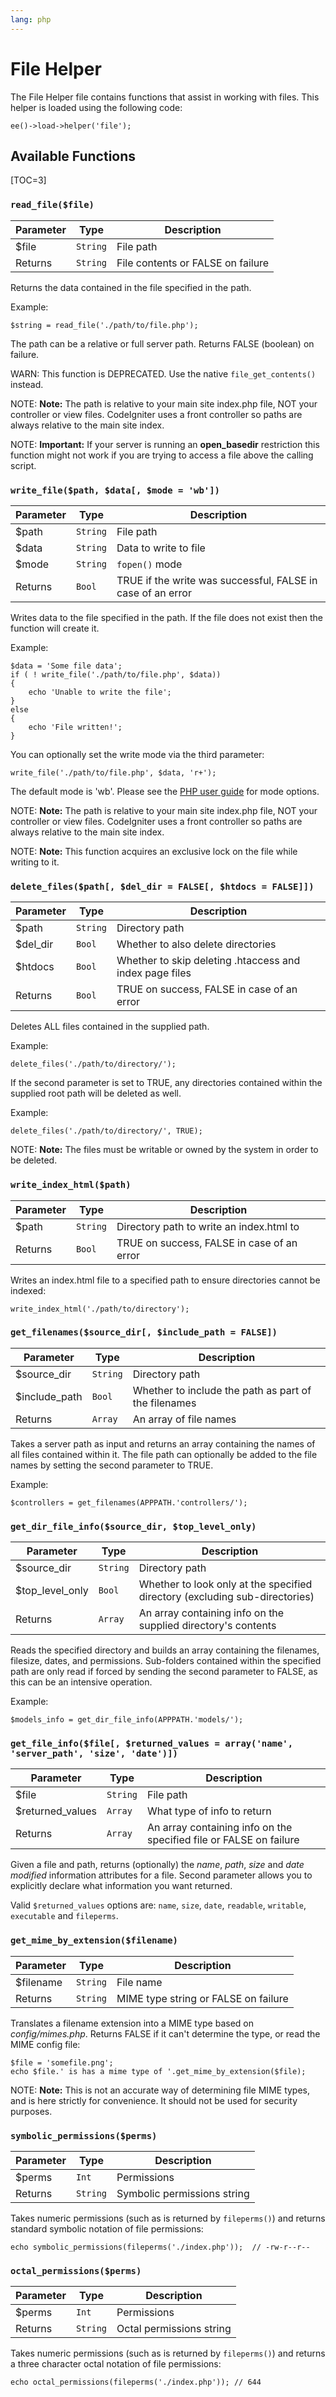 ```yaml
---
lang: php
---
```


<!--
    This source file is part of the open source project
    ExpressionEngine User Guide (https://github.com/ExpressionEngine/ExpressionEngine-User-Guide)

    @link      https://expressionengine.com/
    @copyright Copyright (c) 2003-2020, Packet Tide, LLC (https://packettide.com)
    @license   https://expressionengine.com/license Licensed under Apache License, Version 2.0
-->

# File Helper

The File Helper file contains functions that assist in working with files. This helper is loaded using the following code:

    ee()->load->helper('file');

## Available Functions

[TOC=3]

### `read_file($file)`

| Parameter | Type     | Description                       |
| --------- | -------- | --------------------------------- |
| \$file    | `String` | File path                         |
| Returns   | `String` | File contents or FALSE on failure |

Returns the data contained in the file specified in the path.

Example:

    $string = read_file('./path/to/file.php');

The path can be a relative or full server path. Returns FALSE (boolean) on failure.

WARN: This function is DEPRECATED. Use the native `file_get_contents()` instead.

NOTE: **Note:** The path is relative to your main site index.php file, NOT your controller or view files. CodeIgniter uses a front controller so paths are always relative to the main site index.

NOTE: **Important:** If your server is running an **open_basedir** restriction this function might not work if you are trying to access a file above the calling script.

### `write_file($path, $data[, $mode = 'wb'])`

| Parameter | Type     | Description                                                 |
| --------- | -------- | ----------------------------------------------------------- |
| \$path    | `String` | File path                                                   |
| \$data    | `String` | Data to write to file                                       |
| \$mode    | `String` | `fopen()` mode                                              |
| Returns   | `Bool`   | TRUE if the write was successful, FALSE in case of an error |

Writes data to the file specified in the path. If the file does not exist then the function will create it.

Example:

    $data = 'Some file data';
    if ( ! write_file('./path/to/file.php', $data))
    {     
        echo 'Unable to write the file';
    }
    else
    {     
        echo 'File written!';
    }

You can optionally set the write mode via the third parameter:

    write_file('./path/to/file.php', $data, 'r+');

The default mode is 'wb'. Please see the [PHP user guide](https://php.net/fopen) for mode options.

NOTE: **Note:** The path is relative to your main site index.php file, NOT your controller or view files. CodeIgniter uses a front controller so paths are always relative to the main site index.

NOTE: **Note:** This function acquires an exclusive lock on the file while writing to it.

### `delete_files($path[, $del_dir = FALSE[, $htdocs = FALSE]])`

| Parameter | Type     | Description                                             |
| --------- | -------- | ------------------------------------------------------- |
| \$path    | `String` | Directory path                                          |
| \$del_dir | `Bool`   | Whether to also delete directories                      |
| \$htdocs  | `Bool`   | Whether to skip deleting .htaccess and index page files |
| Returns   | `Bool`   | TRUE on success, FALSE in case of an error              |

Deletes ALL files contained in the supplied path.

Example:

    delete_files('./path/to/directory/');

If the second parameter is set to TRUE, any directories contained within the supplied root path will be deleted as well.

Example:

    delete_files('./path/to/directory/', TRUE);

NOTE: **Note:** The files must be writable or owned by the system in order to be deleted.

### `write_index_html($path)`

| Parameter | Type     | Description                                |
| --------- | -------- | ------------------------------------------ |
| \$path    | `String` | Directory path to write an index.html to   |
| Returns   | `Bool`   | TRUE on success, FALSE in case of an error |

Writes an index.html file to a specified path to ensure directories cannot be indexed:

    write_index_html('./path/to/directory');

### `get_filenames($source_dir[, $include_path = FALSE])`

| Parameter      | Type     | Description                                          |
| -------------- | -------- | ---------------------------------------------------- |
| \$source_dir   | `String` | Directory path                                       |
| \$include_path | `Bool`   | Whether to include the path as part of the filenames |
| Returns        | `Array`  | An array of file names                               |

Takes a server path as input and returns an array containing the names of all files contained within it. The file path can optionally be added to the file names by setting the second parameter to TRUE.

Example:

    $controllers = get_filenames(APPPATH.'controllers/');

### `get_dir_file_info($source_dir, $top_level_only)`

| Parameter        | Type     | Description                                                                 |
| ---------------- | -------- | --------------------------------------------------------------------------- |
| \$source_dir     | `String` | Directory path                                                              |
| \$top_level_only | `Bool`   | Whether to look only at the specified directory (excluding sub-directories) |
| Returns          | `Array`  | An array containing info on the supplied directory's contents               |

Reads the specified directory and builds an array containing the filenames, filesize, dates, and permissions. Sub-folders contained within the specified path are only read if forced by sending the second parameter to FALSE, as this can be an intensive operation.

Example:

    $models_info = get_dir_file_info(APPPATH.'models/');

### `get_file_info($file[, $returned_values = array('name', 'server_path', 'size', 'date')])`

| Parameter         | Type     | Description                                                        |
| ----------------- | -------- | ------------------------------------------------------------------ |
| \$file            | `String` | File path                                                          |
| \$returned_values | `Array`  | What type of info to return                                        |
| Returns           | `Array`  | An array containing info on the specified file or FALSE on failure |

Given a file and path, returns (optionally) the _name_, _path_, _size_ and _date modified_ information attributes for a file. Second parameter allows you to explicitly declare what information you want returned.

Valid `$returned_values` options are: `name`, `size`, `date`, `readable`, `writable`, `executable` and `fileperms`.

### `get_mime_by_extension($filename)`

| Parameter  | Type     | Description                          |
| ---------- | -------- | ------------------------------------ |
| \$filename | `String` | File name                            |
| Returns    | `String` | MIME type string or FALSE on failure |

Translates a filename extension into a MIME type based on _config/mimes.php_. Returns FALSE if it can't determine the type, or read the MIME config file:

    $file = 'somefile.png';
    echo $file.' is has a mime type of '.get_mime_by_extension($file);

NOTE: **Note:** This is not an accurate way of determining file MIME types, and is here strictly for convenience. It should not be used for security purposes.

### `symbolic_permissions($perms)`

| Parameter | Type     | Description                 |
| --------- | -------- | --------------------------- |
| \$perms   | `Int`    | Permissions                 |
| Returns   | `String` | Symbolic permissions string |

Takes numeric permissions (such as is returned by `fileperms()`) and returns standard symbolic notation of file permissions:

    echo symbolic_permissions(fileperms('./index.php'));  // -rw-r--r--

### `octal_permissions($perms)`

| Parameter | Type     | Description              |
| --------- | -------- | ------------------------ |
| \$perms   | `Int`    | Permissions              |
| Returns   | `String` | Octal permissions string |

Takes numeric permissions (such as is returned by `fileperms()`) and returns a three character octal notation of file permissions:

    echo octal_permissions(fileperms('./index.php')); // 644

